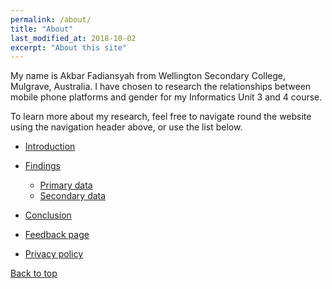 ```yaml
---
permalink: /about/
title: "About"
last_modified_at: 2018-10-02
excerpt: "About this site"
---
```

My name is Akbar Fadiansyah from Wellington Secondary College, Mulgrave, Australia. I have chosen to research the relationships between mobile phone platforms and gender for my Informatics Unit 3 and 4 course. 

To learn more about my research, feel free to navigate round the website using the navigation header above, or use the list below. 

* [Introduction](/mobile-phones-and-gender/intro/)
* [Findings](/mobile-phones-and-gender/findings/)
    * [Primary data](/mobile-phones-and-gender/primary-data/)
    * [Secondary data](/mobile-phones-and-gender/secondary-data/)
* [Conclusion](/mobile-phones-and-gender/conclusion/)
* [Feedback page](/mobile-phones-and-gender/feedback/)

* [Privacy policy](/mobile-phones-and-gender/privacy-policy/)

[Back to top](#top)